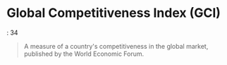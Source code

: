 # Global Competitiveness Index (GCI)

: 34

> A measure of a country's competitiveness in the global market, published by the World Economic Forum.
>